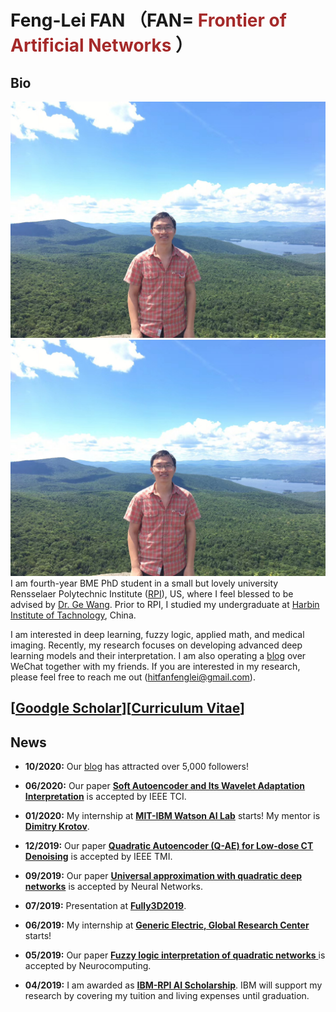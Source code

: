 Feng-Lei FAN （FAN=<span style="color:brown;"> Frontier of Artificial Networks </span>）
============

Bio
---------
![MyBio](https://github.com/FengleiFan/Feng-Lei.Fan.github.io/blob/gh-pages/biography.jpg)
<img src="https://github.com/FengleiFan/Feng-Lei.Fan.github.io/blob/gh-pages/biography.jpg" alt="hi" class="inline"/>
I am fourth-year BME PhD student in a small but lovely university Rensselaer Polytechnic Institute ([RPI](https://www.rpi.edu/)), US, where I feel blessed to be advised by [Dr. Ge Wang](https://biotech.rpi.edu/centers/bic/people/faculty/ge-wang). Prior to RPI, I studied my undergraduate at [Harbin Institute of Tachnology](http://en.hit.edu.cn/), China. 

I am interested in deep learning, fuzzy logic, applied math, and medical imaging. Recently, my research focuses on developing advanced deep learning models and their interpretation. I am also operating a [blog](https://www.ershicimi.com/a/RjleG2QD) over WeChat together with my friends. If you are interested in my research, please feel free to reach me out (hitfanfenglei@gmail.com). 



[[Goodgle Scholar](https://scholar.google.com/citations?user=YPmyK2wAAAAJ&hl=en)][[Curriculum Vitae](https://github.com/FengleiFan/Feng-Lei.Fan.github.io/blob/gh-pages/MyResume.pdf)]
----------

News
----------
* **10/2020:** Our [blog](https://www.ershicimi.com/a/RjleG2QD) has attracted over 5,000 followers!

* **06/2020:** Our paper [**Soft Autoencoder and Its Wavelet Adaptation Interpretation**](https://ieeexplore.ieee.org/document/9162438) is accepted by IEEE TCI.

* **01/2020:** My internship at [**MIT-IBM Watson AI Lab**](https://mitibmwatsonailab.mit.edu/) starts! My mentor is [**Dimitry Krotov**](https://researcher.watson.ibm.com/researcher/view.php?person=ibm-krotov).

* **12/2019:** Our paper [**Quadratic Autoencoder (Q-AE) for Low-dose CT Denoising**](https://ieeexplore.ieee.org/abstract/document/8946589) is accepted by IEEE TMI.

* **09/2019:** Our paper [**Universal approximation with quadratic deep networks**](https://www.sciencedirect.com/science/article/pii/S0893608020300095) is accepted by Neural Networks.


* **07/2019:** Presentation at [**Fully3D2019**](https://www.med.upenn.edu/fully3d/).

* **06/2019:** My internship at [**Generic Electric, Global Research Center**](https://www.ge.com/research/) starts!

* **05/2019:** Our paper [**Fuzzy logic interpretation of quadratic networks**
](https://www.sciencedirect.com/science/article/pii/S0925231219312615) is accepted by Neurocomputing.

* **04/2019:** I am awarded as [**IBM-RPI AI Scholarship**](https://airc.rpi.edu/aihn-scholars). IBM will support my research by covering my tuition and living expenses until graduation.





